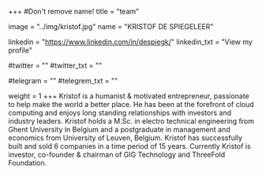 +++
#Don't remove name!
title = "team"

image = "../img/kristof.jpg"
name = "KRISTOF DE SPIEGELEER"

linkedin = "https://www.linkedin.com/in/despiegk/"
linkedin_txt = "View my profile"

#twitter = ""
#twitter_txt = ""

#telegram = ""
#telegrem_txt = ""

weight = 1
+++
Kristof is a humanist & motivated entrepreneur, passionate to help make the world a better place.
He has been at the forefront of cloud computing and enjoys long standing relationships with investors and industry leaders. Kristof holds a M.Sc. in electro technical engineering from Ghent University in Belgium and a postgraduate in management and economics from University of Leuven, Belgium.
Kristof has successfully built and sold 6 companies in a time period of 15 years.
Currently Kristof is investor, co-founder & chairman of GIG Technology and ThreeFold Foundation.

